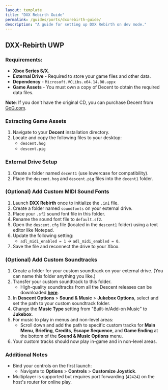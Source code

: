 ```yaml
---
layout: template
title: "DXX Rebirth Guide"
permalink: /guides/ports/dxxrebirth-guide/
description: "A guide for setting up DXX Rebirth on dev mode."
---
```


## DXX-Rebirth UWP

### Requirements:
- **Xbox Series S/X**.
- **External Drive** - Required to store your game files and other data.
- **Dependency** - `Microsoft.VCLibs.x64.14.00.appx`
- **Game Assets** - You must own a copy of Decent to obtain the required data files.

**Note**: If you don't have the original CD, you can purchase Decent from [GoG.com](<https://www.gog.com/en/game/descent>).

### Extracting Game Assets  

1. Navigate to your **Decent** installation directory.  
2. Locate and copy the following files to your desktop:  
   - `descent.hog`  
   - `descent.pig`  

### External Drive Setup  

1. Create a folder named `decent1` (use lowercase for compatibility).  
2. Place the `descent.hog` and `descent.pig` files into the `decent1` folder.  

### (Optional) Add Custom MIDI Sound Fonts
1. Launch **DXX Rebirth** once to initialize the `.ini` file.  
2. Create a folder named `soundfonts` on your external drive.  
3. Place your `.sf2` sound font file in this folder.  
4. Rename the sound font file to `default.sf2`.  
5. Open the `descent.cfg` file (located in the `descent1` folder) using a text editor like Notepad.  
6. Update the following setting:  
   - `adl_midi_enabled = 1` → `adl_midi_enabled = 0`.  
7. Save the file and reconnect the drive to your Xbox.

### (Optional) Add Custom Soundtracks
1. Create a folder for your custom soundtrack on your external drive. (You can name this folder anything you like.)  
2. Transfer your custom soundtrack to this folder.  
   - High-quality soundtracks from all the Descent releases can be downloaded [**here**](<http://www.planetdescent.net/index.php?topic=1255.0>).  
3. In **Descent Options** > **Sound & Music** > **Jukebox Options**, select and set the path to your custom soundtrack folder.  
4. Change the **Music Type** setting from "Built-in/Add-on Music" to **Jukebox**.  
5. For music to play in menus and non-level areas:  
   - Scroll down and add the path to specific custom tracks for **Main Menu**, **Briefing**, **Credits**, **Escape Sequence**, and **Game Ending** at the bottom of the **Sound & Music Options** menu.  
6. Your custom tracks should now play in-game and in non-level areas.

### Additional Notes
- Bind your controls on the first launch:  
   - Navigate to **Options** > **Controls** > **Customize Joystick**.
- Multiplayer is supported but requires port forwarding (`42424`) on the host's router for online play.